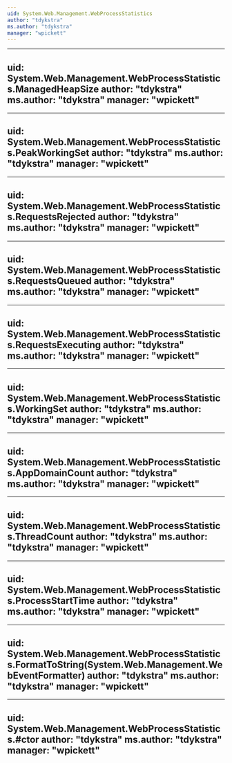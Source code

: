 ```yaml
---
uid: System.Web.Management.WebProcessStatistics
author: "tdykstra"
ms.author: "tdykstra"
manager: "wpickett"
---
```


---
uid: System.Web.Management.WebProcessStatistics.ManagedHeapSize
author: "tdykstra"
ms.author: "tdykstra"
manager: "wpickett"
---

---
uid: System.Web.Management.WebProcessStatistics.PeakWorkingSet
author: "tdykstra"
ms.author: "tdykstra"
manager: "wpickett"
---

---
uid: System.Web.Management.WebProcessStatistics.RequestsRejected
author: "tdykstra"
ms.author: "tdykstra"
manager: "wpickett"
---

---
uid: System.Web.Management.WebProcessStatistics.RequestsQueued
author: "tdykstra"
ms.author: "tdykstra"
manager: "wpickett"
---

---
uid: System.Web.Management.WebProcessStatistics.RequestsExecuting
author: "tdykstra"
ms.author: "tdykstra"
manager: "wpickett"
---

---
uid: System.Web.Management.WebProcessStatistics.WorkingSet
author: "tdykstra"
ms.author: "tdykstra"
manager: "wpickett"
---

---
uid: System.Web.Management.WebProcessStatistics.AppDomainCount
author: "tdykstra"
ms.author: "tdykstra"
manager: "wpickett"
---

---
uid: System.Web.Management.WebProcessStatistics.ThreadCount
author: "tdykstra"
ms.author: "tdykstra"
manager: "wpickett"
---

---
uid: System.Web.Management.WebProcessStatistics.ProcessStartTime
author: "tdykstra"
ms.author: "tdykstra"
manager: "wpickett"
---

---
uid: System.Web.Management.WebProcessStatistics.FormatToString(System.Web.Management.WebEventFormatter)
author: "tdykstra"
ms.author: "tdykstra"
manager: "wpickett"
---

---
uid: System.Web.Management.WebProcessStatistics.#ctor
author: "tdykstra"
ms.author: "tdykstra"
manager: "wpickett"
---
